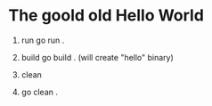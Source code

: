 # The goold old Hello World

1) run
go run .

2) build
go build . (will create "hello" binary)

3) clean
4) go clean .